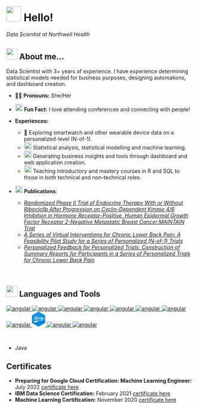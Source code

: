 # <img src="https://user-images.githubusercontent.com/42378118/110234147-e3259600-7f4e-11eb-95be-0c4047144dea.gif" width="40" height="40"/> Hello!

*Data Scientist at Northwell Health*

## <img src="https://github.com/heejoon123/heejoon123/assets/19496164/6b466f24-6391-482e-85be-3ba28cedbb1c" width="30" height="30"/> About me...

Data Scientist with 3+ years of experience. I have experience determining statistical models needed for business purposes, designing automations, and dashboard creation. 

- 👨‍💻 **Pronouns:** She/Her
- <img src="https://github.com/heejoon123/heejoon123/assets/19496164/0092a0af-5552-4477-b172-8a1e0499c102" width="20" height="20"/> **Fun Fact:** I love attending conferences and connecting with people!

- **Experiences:**
  - 🚀 Exploring smartwatch and other wearable device data on a personalized-level (N-of-1).
  - <img src="https://github.com/heejoon123/heejoon123/assets/19496164/1979b588-4124-4d39-a7b4-dde3df60a1c2" width="20" height="20"/> Statistical analysis, statistical modelling and machine learning.
  - <img src="https://github.com/heejoon123/heejoon123/assets/19496164/ef7b0935-110b-49ed-891a-c302d128ab9f" width="20" height="20"/> Generating business insights and tools through dashboard and web application creation.
  - <img src="https://github.com/heejoon123/heejoon123/assets/19496164/ce25e198-2153-4a66-b40f-85347293ea61" width="20" height="20"/> Teaching introductory and mastery courses in R and SQL to those in both technical and non-technical roles.


- <img src="https://github.com/heejoon123/heejoon123/assets/19496164/5e0fa076-91f2-4b7f-ba44-caf788286747" width ="20" height="20"/> **Publications**:
  - [*Randomized Phase II Trial of Endocrine Therapy With or Without Ribociclib After Progression on Cyclin-Dependent Kinase 4/6 Inhibition in Hormone Receptor-Positive, Human Epidermal Growth Factor Receptor 2-Negative Metastatic Breast Cancer:MAINTAIN Trial*](https://ascopubs.org/doi/10.1200/JCO.22.02392)
  - [*A Series of Virtual Interventions for Chronic Lower Back Pain: A Feasibility Pilot Study for a Series of Personalized (N-of-1) Trials*](https://hdsr.mitpress.mit.edu/pub/9c034nf7/release/1)
  - [*Personalized Feedback for Personalized Trials: Construction of Summary Reports for Participants in a Series of Personalized Trials for Chronic Lower Back Pain*](https://hdsr.mitpress.mit.edu/pub/n3hbli1d/release/1)

<br>

## <img src="https://github.com/heejoon123/heejoon123/assets/19496164/3d4c5bc6-4677-4fc6-9f90-afbd73d63a15" width="30" height="30"/> Languages and Tools

<p align="left">
  <a href="https://www.w3schools.com/cpp/" target="_blank"> <img src="https://user-images.githubusercontent.com/42747200/46140125-da084900-c26d-11e8-8ea7-c45ae6306309.png" alt="angular" width="35" height="40"/> </a>
  <a href="https://www.docker.com/" target="_blank"> <img src="https://img.icons8.com/?size=2x&id=cdYUlRaag9G9&format=png" alt="angular" width="40" height="40"/> </a>
  <a href="https://git-scm.com/" target="_blank"> <img src="https://git-scm.com/images/logos/logomark-orange@2x.png" alt="angular" width="40" height="40"/> </a>
  <a href="https://www.microsoft.com/en-us/sql-server" target="_blank"> <img src="https://brandslogos.com/wp-content/uploads/thumbs/microsoft-sql-server-logo-vector.svg" alt="angular" width="60" height="40"/> </a>
  <a href="https://www.mysql.com/" target="_blank"> <img src="https://www.mysql.com/common/logos/logo-mysql-170x115.png" alt="angular" width="60" height="40"/> </a>
  <a href="https://pandas.pydata.org/" target="_blank"> <img src="https://pandas.pydata.org/static/img/pandas_mark.svg" alt="angular" width="35" height="40"/> </a>
  <a href="https://www.python.org/psf-landing/" target="_blank"> <img src="https://s3.dualstack.us-east-2.amazonaws.com/pythondotorg-assets/media/community/logos/python-logo-only.png" alt="angular" width="35" height="40"/> </a>
  <a href="https://cran.r-project.org/" target="_blank"> <img src="https://www.r-project.org/logo/Rlogo.png" alt="angular" width="50" height="40"/> </a>
  <a href="https://www.rstudio.com/products/shiny/" target="_blank"> <img src="https://raw.githubusercontent.com/rstudio/hex-stickers/main/thumbs/shiny.png" alt="angular" width="35" height="40"/> </a>
  <a href="https://seaborn.pydata.org/index.html" target="_blank"> <img src="https://seaborn.pydata.org/_images/logo-mark-lightbg.svg" alt="angular" width="35" height="40"/> </a>
  <a href="https://www.tensorflow.org/" target="_blank"> <img src="https://upload.wikimedia.org/wikipedia/commons/thumb/2/2d/Tensorflow_logo.svg/1200px-Tensorflow_logo.svg.png" alt="angular" width="35" height="40"/> </a>
</p>
<br>

* Java

## Certificates

- **Preparing for Google Cloud Certification: Machine Learning Engineer:** July 2022 [certificate here](https://coursera.org/share/efad4526f15c0754ab849d28faa3ff0f)
- **IBM Data Science Certification:** February 2021 [certificate here](https://www.coursera.org/account/accomplishments/specialization/certificate/8Q5ER7EFRRUD)
- **Machine Learning Certification:** November 2020 [certificate here](https://www.coursera.org/account/accomplishments/certificate/96AT9PFUXLL8)
